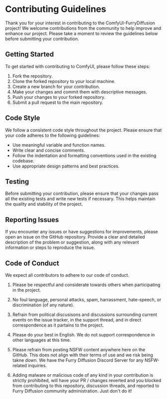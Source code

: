 # Contributing Guidelines

Thank you for your interest in contributing to the ComfyUI-FurryDiffusion project! We welcome contributions from the community to help improve and enhance our project. Please take a moment to review the guidelines below before submitting your contribution.

## Getting Started

To get started with contributing to ComfyUI, please follow these steps:

1. Fork the repository.
2. Clone the forked repository to your local machine.
3. Create a new branch for your contribution.
4. Make your changes and commit them with descriptive messages.
5. Push your changes to your forked repository.
6. Submit a pull request to the main repository.

## Code Style

We follow a consistent code style throughout the project. Please ensure that your code adheres to the following guidelines:

- Use meaningful variable and function names.
- Write clear and concise comments.
- Follow the indentation and formatting conventions used in the existing codebase.
- Use appropriate design patterns and best practices.

## Testing

Before submitting your contribution, please ensure that your changes pass all the existing tests and write new tests if necessary. This helps maintain the quality and stability of the project.

## Reporting Issues

If you encounter any issues or have suggestions for improvements, please open an issue on the GitHub repository. Provide a clear and detailed description of the problem or suggestion, along with any relevant information or steps to reproduce the issue.

## Code of Conduct

We expect all contributors to adhere to our code of conduct.

1. Please be respectful and considerate towards others when participating in the project.

2. No foul language, personal attacks, spam, harrassment, hate-speech, or discrimination (of any nature).

3. Refrain from political discusisons and discussions surrounding current events on the issue tracker, in the support thread, and in direct correspondence as it partains to the project.

4. Please do your best in English. We do not support correspondence in other languages at this time.

5. Please refrain from posting NSFW content anywhere here on the GitHub.  This does not align with their terms of use and we risk being takne down.  We have the Furry Diffusion Discord Server for any NSFW-related inquiries.

6. Adding malware or malicious code of any kind in your contribution is strictly prohibited, will have your PR / changes reverted and you blocked from contributing to this repository, discussion threads, and reported to Furry Diffusion community administration.  Just don't do it!